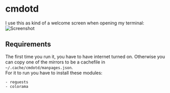 # cmdotd
I use this as kind of a welcome screen when opening my terminal:
![Screenshot](https://i.imgur.com/yFLr3Aw.png)

## Requirements
The first time you run it, you have to have internet turned on. Otherwise you can copy one of the mirrors to be a cachefile in `~/.cache/cmdotd/manpages.json`. \
For it to run you have to install these modules:
```
- requests
- colorama
```
